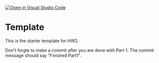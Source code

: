 [![Open in Visual Studio Code](https://classroom.github.com/assets/open-in-vscode-718a45dd9cf7e7f842a935f5ebbe5719a5e09af4491e668f4dbf3b35d5cca122.svg)](https://classroom.github.com/online_ide?assignment_repo_id=13005159&assignment_repo_type=AssignmentRepo)
# Template

This is the starter template for HW2.

Don't forgte to make a commit after you are done with Part 1. The commit message should say "Finished Part1".

